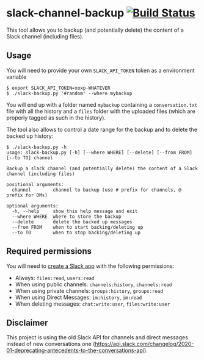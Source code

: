 # slack-channel-backup [![Build Status](https://travis-ci.org/LouisBrunner/slack-channel-backup.svg?branch=master)](https://travis-ci.org/LouisBrunner/slack-channel-backup)

This tool allows you to backup (and potentially delete) the content of a Slack channel (including files).

## Usage

You will need to provide your own `SLACK_API_TOKEN` token as a environment variable

```
$ export SLACK_API_TOKEN=xoxp-WHATEVER
$ ./slack-backup.py '#random' --where mybackup
```

You will end up with a folder named `mybackup` containing a `conversation.txt` file with all the history and a `files` folder with the uploaded files (which are properly tagged as such in the history).

The tool also allows to control a date range for the backup and to delete the backed up history:

```
$ ./slack-backup.py -h
usage: slack-backup.py [-h] [--where WHERE] [--delete] [--from FROM] [--to TO] channel

Backup a slack channel (and potentially delete) the content of a Slack channel (including files)

positional arguments:
  channel        channel to backup (use # prefix for channels, @ prefix for DMs)

optional arguments:
  -h, --help     show this help message and exit
  --where WHERE  where to store the backup
  --delete       delete the backed up messages
  --from FROM    when to start backing/deleting up
  --to TO        when to stop backing/deleting up
```

## Required permissions

You will need to [create a Slack app](https://api.slack.com/apps) with the following permissions:

 - Always: `files:read`, `users:read`
 - When using public channels: `channels:history`, `channels:read`
 - When using private channels: `groups:history`, `groups:read`
 - When using Direct Messages: `im:history`, `im:read`
 - When deleting messages: `chat:write:user`, `files:write:user`

## Disclaimer

This project is using the old Slack API for channels and direct messages instead of new conversations one (https://api.slack.com/changelog/2020-01-deprecating-antecedents-to-the-conversations-api).
